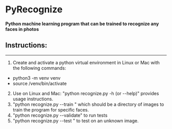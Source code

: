 # PyRecognize
**Python machine learning program that can be trained to recognize any  faces in photos** 

## Instructions:
---
1) Create and activate a python virtual environment in Linux or Mac with the following commands:
  - python3 -m venv venv
  - source /venv/bin/activate
2) Use on Linux and Mac: "python recognize.py -h (or --help)" provides usage instructions.
3) "python recognize.py --train <path to images>"  which should be  a directory of images to train the program for specific faces.
4) "python recognize.py --validate"  to run tests 
5) "python recognize.py --test <path to image>" to test on an unknown image.
  
  
